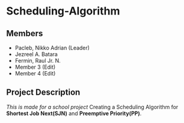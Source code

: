 # Scheduling-Algorithm

## Members
- Pacleb, Nikko Adrian (Leader)
- Jezreel A. Batara
- Fermin, Raul Jr. N.
- Member 3 (Edit)
- Member 4 (Edit)

## Project Description
*This is made for a school project*
Creating a Scheduling Algorithm for **Shortest Job Next(SJN)** and **Preemptive Priority(PP)**.
